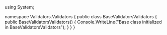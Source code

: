 using System;

namespace Validators.Validators
{
    public class BaseValidatorsValidators
    {
        public BaseValidatorsValidators()
        {
            Console.WriteLine("Base class initialized in BaseValidatorsValidators");
        }
    }
}